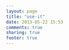 ```yaml
---
layout: page
title: "use-it"
date: 2013-05-22 15:53
comments: true
sharing: true
footer: true
---
```

